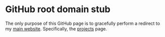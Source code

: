 # GitHub root domain stub

The only purpose of this GitHub page is to gracefully perform a redirect to my [main website](https://thesola.io). Specifically, the [projects](https//thesola.io/projects) page.
